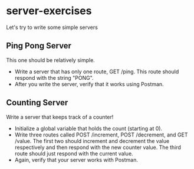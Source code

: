 # server-exercises

Let's try to write some simple servers

## Ping Pong Server

This one should be relatively simple. 
* Write a server that has only one route, GET /ping. This route should respond with the string "PONG". 
* After you write the server, verify that it works using Postman.

## Counting Server

Write a server that keeps track of a counter! 
* Initialize a global variable that holds the count (starting at 0). 
* Write three routes called POST /increment, POST /decrement, and GET /value. The first two should increment and decrement the value respectively and then respond with the new counter value. The third route should just respond with the current value. 
* Again, verify that your server works with Postman.